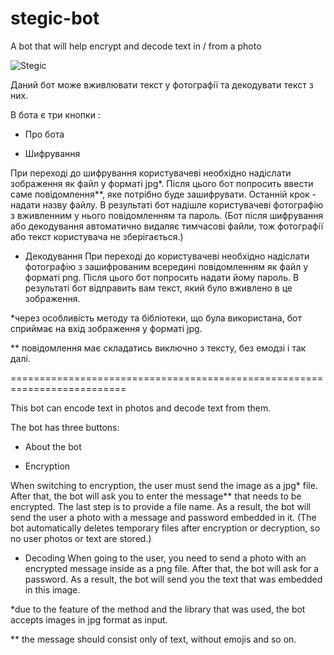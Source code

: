 # stegic-bot
A bot that will help encrypt and decode text in / from a photo

![Stegic](https://user-images.githubusercontent.com/102413334/229926255-ee06d423-3fa0-448c-8a4f-7af520e04a38.png)

Даний бот може вживлювати текст у фотографії та декодувати текст з них.

В бота є три кнопки :

- Про бота

- Шифрування 

При переході до шифрування користувачеві необхідно надіслати зображення як файл у форматі jpg*.
Після цього бот попросить ввести саме повідомлення**, яке потрібно буде зашифрувати.
Останній крок - надати назву файлу. 
В результаті бот надішле користувачеві фотографію з вживленним у нього повідомленням та пароль. 
(Бот після шифрування або декодування автоматично видаляє тимчасові файли, тож фотографії або текст користувача не зберігається.)

- Декодування
При переході до користувачеві необхідно надіслати фотографію з зашифрованим всередині повідомленням як файл у форматі png.
Після цього бот попросить надати йому пароль.
В результаті бот відправить вам текст, який було вживлено в це зображення.


*через особливість методу та бібліотеки, що була використана, бот сприймає на вхід зображення у форматі jpg.

** повідомлення має складатись виключно з тексту, без емодзі і так далі.

==========================================================================


This bot can encode text in photos and decode text from them.

The bot has three buttons:

- About the bot 

- Encryption

When switching to encryption, the user must send the image as a jpg* file.
After that, the bot will ask you to enter the message** that needs to be encrypted.
The last step is to provide a file name.
As a result, the bot will send the user a photo with a message and password embedded in it. 
(The bot automatically deletes temporary files after encryption or decryption, so no user photos or text are stored.)

- Decoding
When going to the user, you need to send a photo with an encrypted message inside as a png file.
After that, the bot will ask for a password.
As a result, the bot will send you the text that was embedded in this image.


*due to the feature of the method and the library that was used, the bot accepts images in jpg format as input.

** the message should consist only of text, without emojis and so on.

